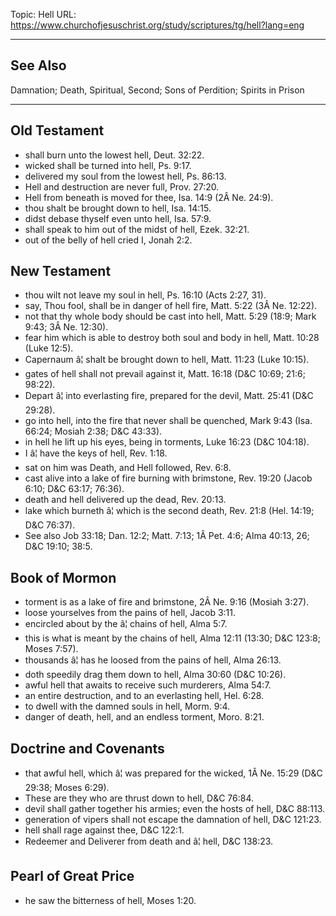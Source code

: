 Topic: Hell
URL: https://www.churchofjesuschrist.org/study/scriptures/tg/hell?lang=eng

---

## See Also

Damnation; Death, Spiritual, Second; Sons of Perdition; Spirits in Prison

---

## Old Testament

- shall burn unto the lowest hell, Deut. 32:22.
- wicked shall be turned into hell, Ps. 9:17.
- delivered my soul from the lowest hell, Ps. 86:13.
- Hell and destruction are never full, Prov. 27:20.
- Hell from beneath is moved for thee, Isa. 14:9 (2Â Ne. 24:9).
- thou shalt be brought down to hell, Isa. 14:15.
- didst debase thyself even unto hell, Isa. 57:9.
- shall speak to him out of the midst of hell, Ezek. 32:21.
- out of the belly of hell cried I, Jonah 2:2.

## New Testament

- thou wilt not leave my soul in hell, Ps. 16:10 (Acts 2:27, 31).
- say, Thou fool, shall be in danger of hell fire, Matt. 5:22 (3Â Ne. 12:22).
- not that thy whole body should be cast into hell, Matt. 5:29 (18:9; Mark 9:43; 3Â Ne. 12:30).
- fear him which is able to destroy both soul and body in hell, Matt. 10:28 (Luke 12:5).
- Capernaum â¦ shalt be brought down to hell, Matt. 11:23 (Luke 10:15).
- gates of hell shall not prevail against it, Matt. 16:18 (D&C 10:69; 21:6; 98:22).
- Depart â¦ into everlasting fire, prepared for the devil, Matt. 25:41 (D&C 29:28).
- go into hell, into the fire that never shall be quenched, Mark 9:43 (Isa. 66:24; Mosiah 2:38; D&C 43:33).
- in hell he lift up his eyes, being in torments, Luke 16:23 (D&C 104:18).
- I â¦ have the keys of hell, Rev. 1:18.
- sat on him was Death, and Hell followed, Rev. 6:8.
- cast alive into a lake of fire burning with brimstone, Rev. 19:20 (Jacob 6:10; D&C 63:17; 76:36).
- death and hell delivered up the dead, Rev. 20:13.
- lake which burneth â¦ which is the second death, Rev. 21:8 (Hel. 14:19; D&C 76:37).
- See also Job 33:18; Dan. 12:2; Matt. 7:13; 1Â Pet. 4:6; Alma 40:13, 26; D&C 19:10; 38:5.

## Book of Mormon

- torment is as a lake of fire and brimstone, 2Â Ne. 9:16 (Mosiah 3:27).
- loose yourselves from the pains of hell, Jacob 3:11.
- encircled about by the â¦ chains of hell, Alma 5:7.
- this is what is meant by the chains of hell, Alma 12:11 (13:30; D&C 123:8; Moses 7:57).
- thousands â¦ has he loosed from the pains of hell, Alma 26:13.
- doth speedily drag them down to hell, Alma 30:60 (D&C 10:26).
- awful hell that awaits to receive such murderers, Alma 54:7.
- an entire destruction, and to an everlasting hell, Hel. 6:28.
- to dwell with the damned souls in hell, Morm. 9:4.
- danger of death, hell, and an endless torment, Moro. 8:21.

## Doctrine and Covenants

- that awful hell, which â¦ was prepared for the wicked, 1Â Ne. 15:29 (D&C 29:38; Moses 6:29).
- These are they who are thrust down to hell, D&C 76:84.
- devil shall gather together his armies; even the hosts of hell, D&C 88:113.
- generation of vipers shall not escape the damnation of hell, D&C 121:23.
- hell shall rage against thee, D&C 122:1.
- Redeemer and Deliverer from death and â¦ hell, D&C 138:23.

## Pearl of Great Price

- he saw the bitterness of hell, Moses 1:20.

